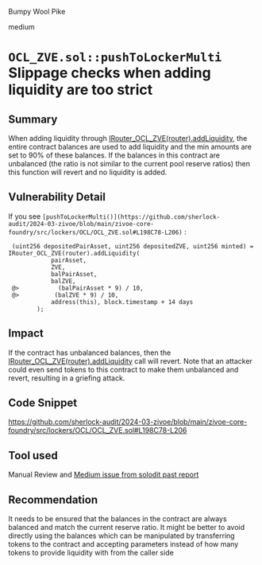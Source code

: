 Bumpy Wool Pike

medium

# `OCL_ZVE.sol::pushToLockerMulti`  Slippage checks when adding liquidity are too strict

## Summary
When adding liquidity through [IRouter_OCL_ZVE(router).addLiquidity](https://github.com/sherlock-audit/2024-03-zivoe/blob/main/zivoe-core-foundry/src/lockers/OCL/OCL_ZVE.sol#L198C78-L206), the entire contract balances are used to add liquidity and the min amounts are set to 90% of these balances. If the balances in this contract are unbalanced (the ratio is not similar to the current  pool reserve ratios) then this function will revert and no liquidity is added.
## Vulnerability Detail
If you see `[pushToLockerMulti()](https://github.com/sherlock-audit/2024-03-zivoe/blob/main/zivoe-core-foundry/src/lockers/OCL/OCL_ZVE.sol#L198C78-L206)` : 

```solidity
 (uint256 depositedPairAsset, uint256 depositedZVE, uint256 minted) = IRouter_OCL_ZVE(router).addLiquidity(
            pairAsset, 
            ZVE, 
            balPairAsset,
            balZVE, 
 @>           (balPairAsset * 9) / 10,
 @>          (balZVE * 9) / 10, 
            address(this), block.timestamp + 14 days
        );
```        


## Impact
If the contract has unbalanced balances, then the [IRouter_OCL_ZVE(router).addLiquidity](https://github.com/sherlock-audit/2024-03-zivoe/blob/main/zivoe-core-foundry/src/lockers/OCL/OCL_ZVE.sol#L198C78-L206) call will revert. Note that an attacker could even send tokens to this contract to make them unbalanced and revert, resulting in a griefing attack.
## Code Snippet
https://github.com/sherlock-audit/2024-03-zivoe/blob/main/zivoe-core-foundry/src/lockers/OCL/OCL_ZVE.sol#L198C78-L206
## Tool used

Manual Review and [Medium issue from solodit past report](https://solodit.xyz/issues/m-27-slippage-checks-when-adding-liquidity-are-too-strict-code4rena-malt-finance-malt-finance-contest-git) 

## Recommendation
It needs to be ensured that the balances in the contract are always balanced and match the current reserve ratio. It might be better to avoid directly using the balances which can be manipulated by transferring tokens to the contract and accepting parameters instead of how many tokens to provide liquidity with from the caller side